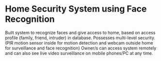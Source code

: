 # Home Security System using Face Recognition
Built system to recognize faces and give access to home, based on access profile (family, friend, intruder) in database.
Possesses multi-level security. (PIR motion sensor inside for motion detection and webcam outside home for surveillance and face recognition)
Owner/s can access system remotely and can also see live video surveillance on mobile phones/PC at any time.
